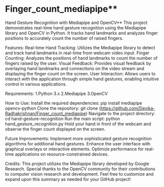 # Finger_count_mediapipe**
Hand Gesture Recognition with Mediapipe and OpenCV**
This project demonstrates real-time hand gesture recognition using the Mediapipe library and OpenCV in Python. It tracks hand landmarks and analyzes finger positions to accurately count the number of raised fingers.

Features:
Real-time Hand Tracking: Utilizes the Mediapipe library to detect and track hand landmarks in real-time from webcam video input.
Finger Counting: Analyzes the positions of hand landmarks to count the number of fingers raised by the user.
Visual Feedback: Provides visual feedback by overlaying hand landmarks and connections on the video stream and displaying the finger count on the screen.
User Interaction: Allows users to interact with the application through simple hand gestures, enabling intuitive control in various applications.

Requirements:
1.Python 3.x
2.Mediapipe
3.OpenCV

How to Use:
Install the required dependencies: pip install mediapipe opencv-python
Clone the repository: git clone (https://github.com/Devika-Radhakrishnan/Finger_count_mediapipe)
Navigate to the project directory: cd hand-gesture-recognition
Run the main script: python hand_gesture_recognition.py
Hold your hand in front of the webcam and observe the finger count displayed on the screen.

Future Improvements:
Implement more sophisticated gesture recognition algorithms for additional hand gestures.
Enhance the user interface with graphical overlays or interactive elements.
Optimize performance for real-time applications on resource-constrained devices.

Credits:
This project utilizes the Mediapipe library developed by Google Research.
Special thanks to the OpenCV community for their contributions to computer vision research and development.
Feel free to customize and expand upon this summary as needed for your GitHub project!
